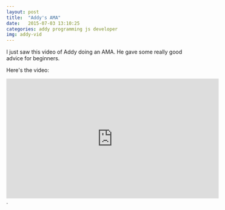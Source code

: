 ```yaml
---
layout: post
title:  "Addy's AMA"
date:   2015-07-03 13:10:25
categories: addy programming js developer
img: addy-vid
---
```


I just saw this video of Addy doing an AMA. He gave some really good advice for beginners.

Here's the video:

<iframe width="560" height="315" src="https://www.youtube.com/embed/3-AOyW99oKk" frameborder="0" allowfullscreen></iframe>.
